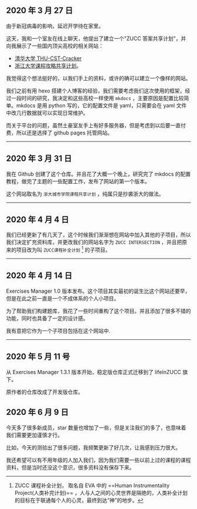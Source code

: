 ## 2020 年 3 月 27 日

由于新冠病毒的影响，延迟开学待在家里。

这天，我和一个室友在线上聊天，他提出了建立一个"ZUCC 答案共享计划"，并向我展示了一些国内顶尖高校的相关网站：

-   [清华大学 THU-CST-Cracker](https://rekcarc-tsc-uht.readthedocs.io/en/latest/)
-   [浙江大学课程攻略共享计划](https://qsctech.github.io/zju-icicles/)。

我觉得这个想法挺好的，以我们手上的资料，或许的确可以建立一个像样的网站。

我们之前有用 hexo 搭建个人博客的经验，我们需要考虑我们这次使用的框架，经过一段时间的研究，我决定和这些高校一样使用 `mkdocs` ，主要原因是配置比较简单。mkdocs 是用 python 写的，它的配置文件是 yaml，只需要会在 yaml 文件中改几行数据就可以实现日常维护。

而关于平台的问题，虽然土豪室友手上有好多服务器，但是考虑到以后要一直付费，所以还是选择了 github pages 托管网站。

---

## 2020 年 3 月 31 日

我在 Github 创建了这个仓库。并且花了大概一个晚上，研究完了 mkdocs 的配置教程，做完了主题的一些配置工作，发布了网站的第一个版本。

这个网站取名为 `浙大城市学院课程共享计划` ，纯属只是抄袭浙大的做法。

---

## 2020 年 4 月 4 日

我们已经更新了有几天了，这个时候我们渐渐想在网站中加入其他的子项目，所以我们决定扩充资料库，并更改我们的网站名字为 `ZUCC INTERSECTION` ，并且把原来的项目改为叫 `ZUCC课程补全计划` [^1] 的子项目。

---

## 2020 年 4 月 14 日

Exercises Manager 1.0 版本发布。这个项目其实最初的诞生比这个网站还要早，但是在此之前一直是一个不成体系的个人小项目。

为了帮助我们构建题库，我花了一些时间重构了这个项目。并且添加了很多不错的功能，同时也具备了一定的设计感。

我有意把它作为一个子项目包括在这个网站中.

---

## 2020 年 5 月 11 号

从 Exercises Manager 1.3.1 版本开始，稳定版仓库正式迁移到了 lifeInZUCC 旗下。

原作者的仓库改成了开发版仓库。

[^1]: ZUCC 课程补全计划， 取名自 EVA 中的 ==Human Instrumentality Project(人类补完计划)== ，人与人之间的心灵世界是隔绝的，人类补全计划的目标在于联通每个人的心灵，最终到达“神”的地步。

## 2020 年 6 月 9 日

今天多了很多新成员，star 数量也增加了一些，但是关注我们的多了，也意味着我们需要更加谨慎才行。

比如，今天的测验出了很多问题，我频繁更新了好几次，让我感到压力很大。

我还希望可以有不用年级的人加入我们，因为我们需要一些以前上过的课程的课程资料，但是当时还没这个意识，很多资料没有保存下来。
